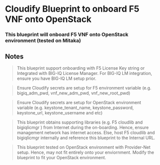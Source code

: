 # Cloudify Blueprint to onboard F5 VNF onto OpenStack
### This blueprint will onboard F5 VNF onto OpenStack environment (tested on Mitaka)

## Notes
> This blueprint support onboarding with F5 License Key string or Integrated with BIG-IQ License Manager. For BIG-IQ LM integration, ensure you have BIG-IQ LM setup prior.

> Ensure Cloudify secrets are setup for F5 environment variable (e.g. bigiq_adm_pwd, vnf_new_adm_pwd, vnf_new_root_pwd)

> Ensure Cloudify secrets are setup for OpenStack environment variable (e.g. keystone_tenant_name, keystone_password, keystone_url, keystone_username and etc)

> This blueprint obtains supporting libraries (e.g. F5 cloudlib and bigiqlicmgr ) from Internet during the on-boarding. Hence, ensure management network has internet access. Else, host F5 cloudlib and bigiqlicmgr internally and reference this blueprint to the Internal URL.

> This blueprint tested on OpenStack environment with Provider-Net setup. Hence, may not fit entirely onto your enviornment. Modify the blueprint to fit your OpenStack environment.



